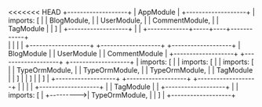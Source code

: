 <<<<<<< HEAD
                      +-------------------+
                      |   AppModule       |
                      +-------------------+
                      | imports: [        |
                      |   BlogModule,     |
                      |   UserModule,     |
                      |   CommentModule,  |
                      |   TagModule       |
                      | ]                 |
                      +-------------------+
                               |
                               |
           +-------------+-----+----+------------+  
           |             |          |            |
+-------------------+ +-------------------+ +-------------------+
|   BlogModule      | |   UserModule      | |   CommentModule   |
+-------------------+ +-------------------+ +-------------------+
| imports: [        | | imports: [        | | imports: [        |
|   TypeOrmModule,  | |   TypeOrmModule,  | |   TypeOrmModule,  |
|   TagModule       | | ]                 | | ]                 |
| ]                 | +-------------------+ +-------------------+
+-------------------+          |
           |                   |
           |          +-------------------+
           |          |   TagModule       |
           |          +-------------------+
           |          | imports: [        |
           +--------->|   TypeOrmModule,  |
                      | ]                 |
                      +-------------------+
